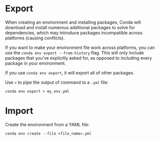 # Export

When creating an environment and installing packages, Conda will download and install numerous additional packages to solve for dependencies, which may introduce packages incompatible across platforms (causing conflicts).

If you want to make your environment file work across platforms, you can use the `conda env export --from-history` flag. This will only include packages that you’ve explicitly asked for, as opposed to including every package in your environment.

If you use `conda env export`, it will export all of other packages.

Use `>` to pipe the output of command to a `.yml` file:
```Conda
conda env export > my_env.yml
```

# Import

Create the environment from a YAML file:
```Conda
conda env create --file <file_name>.yml
```

